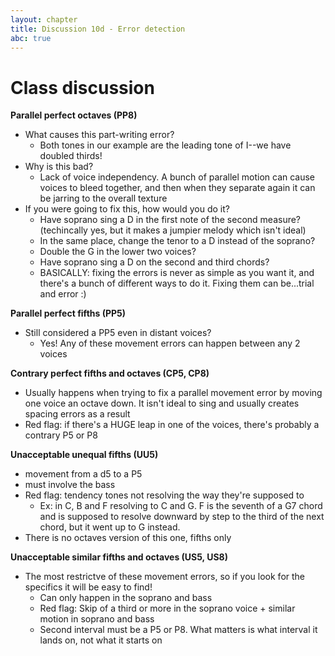 ```yaml
---
layout: chapter
title: Discussion 10d - Error detection
abc: true
---
```


# Class discussion

**Parallel perfect octaves (PP8)**
- What causes this part-writing error?
  - Both tones in our example are the leading tone of I--we have doubled thirds!
- Why is this bad?
  - Lack of voice independency. A bunch of parallel motion can cause voices to bleed together, and then when they separate again it can be jarring to the overall texture
- If you were going to fix this, how would you do it?
  - Have soprano sing a D in the first note of the second measure? (techincally yes, but it makes a jumpier melody which isn't ideal)
  - In the same place, change the tenor to a D instead of the soprano?
  - Double the G in the lower two voices?
  - Have soprano sing a D on the second and third chords?
  - BASICALLY: fixing the errors is never as simple as you want it, and there's a bunch of different ways to do it. Fixing them can be...trial and error :)
  
**Parallel perfect fifths (PP5)**
- Still considered a PP5 even in distant voices?
  - Yes! Any of these movement errors can happen between any 2 voices

**Contrary perfect fifths and octaves (CP5, CP8)**
- Usually happens when trying to fix a parallel movement error by moving one voice an octave down. It isn't ideal to sing and usually creates spacing errors as a result
- Red flag: if there's a HUGE leap in one of the voices, there's probably a contrary P5 or P8

**Unacceptable unequal fifths (UU5)**
- movement from a d5 to a P5
- must involve the bass
- Red flag: tendency tones not resolving the way they're supposed to
  - Ex: in C, B and F resolving to C and G. F is the seventh of a G7 chord and is supposed to resolve downward by step to the third of the next chord, but it went up to G instead.
- There is no octaves version of this one, fifths only

**Unacceptable similar fifths and octaves (US5, US8)**
- The most restrictve of these movement errors, so if you look for the specifics it will be easy to find!
  - Can only happen in the soprano and bass
  - Red flag: Skip of a third or more in the soprano voice + similar motion in soprano and bass
  - Second interval must be a P5 or P8. What matters is what interval it lands on, not what it starts on



